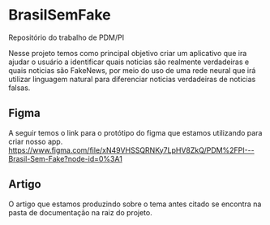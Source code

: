 # BrasilSemFake
Repositório do trabalho de PDM/PI 

Nesse projeto temos como principal objetivo criar um aplicativo que ira ajudar o usuário a identificar quais noticias são realmente verdadeiras e quais noticias são FakeNews, por meio do uso de uma rede neural que irá utilizar linguagem natural para diferenciar noticias verdadeiras de noticias falsas.

## Figma
A seguir temos o link para o protótipo do figma que estamos utilizando para criar nosso app.
https://www.figma.com/file/xN49VHSSQRNKy7LpHV8ZkQ/PDM%2FPI---Brasil-Sem-Fake?node-id=0%3A1

## Artigo
O artigo que estamos produzindo sobre o tema antes citado se encontra na pasta de documentação na raiz do projeto.
